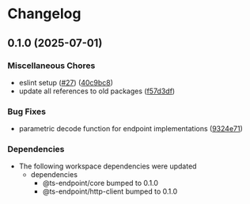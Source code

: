 # Changelog

## 0.1.0 (2025-07-01)


### Miscellaneous Chores

* eslint setup ([#27](https://github.com/ascariandrea/ts-endpoint/issues/27)) ([40c9bc8](https://github.com/ascariandrea/ts-endpoint/commit/40c9bc8c5b3064a934da2b2ef8997fe3a14679b6))
* update all references to old packages ([f57d3df](https://github.com/ascariandrea/ts-endpoint/commit/f57d3dfd94ace1b7748145c281f015f93eb462dd))


### Bug Fixes

* parametric decode function for endpoint implementations ([9324e71](https://github.com/ascariandrea/ts-endpoint/commit/9324e719ebc0c4b5379f6e1afeda00a08dcd104b))


### Dependencies

* The following workspace dependencies were updated
  * dependencies
    * @ts-endpoint/core bumped to 0.1.0
    * @ts-endpoint/http-client bumped to 0.1.0
